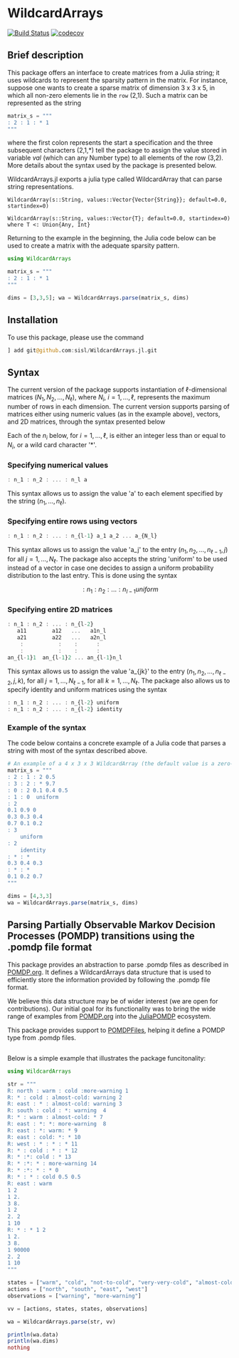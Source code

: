 # WildcardArrays

[![Build Status](https://github.com/sisl/WildcardArrays.jl/actions/workflows/CI.yml/badge.svg?branch=master)](https://github.com/sisl/WildcardArrays.jl/actions/workflows/CI.yml?query=branch%3Amaster)
[![codecov](https://codecov.io/gh/sisl/WildcardArrays.jl/branch/master/graph/badge.svg?token=btTBnBTQyw)](https://codecov.io/gh/sisl/WildcardArrays.jl)


## Brief description

This package offers an interface to create matrices from a Julia string; it uses wildcards to represent the sparsity pattern in the matrix. For instance, suppose one wants to create a sparse matrix of dimension 3 x 3 x 5, in which all non-zero elements lie in the ``row`` (2,1). Such a matrix can be represented as the string
```julia  
matrix_s = """
: 2 : 1 : * 1
"""
```
where the first colon represents the start a specification and the three subsequent characters (2,1,\*) tell the package to assign the value stored in variable *val* (which can any Number type) to all elements of the row (3,2).  More details about the syntax used by the package is presented below.

WildcardArrays.jl exports a julia type called WildcardArray that can parse string representations.  
```
WildcardArray(s::String, values::Vector{Vector{String}}; default=0.0, startindex=0)

WildcardArray(s::String, values::Vector{T}; default=0.0, startindex=0) where T <: Union{Any, Int}
```

Returning to the example in the beginning, the Julia code below can be used to create a matrix with the adequate sparsity pattern. 

```julia
using WildcardArrays

matrix_s = """ 
: 2 : 1 : * 1
"""

dims = [3,3,5]; wa = WildcardArrays.parse(matrix_s, dims)
```
## Installation

To use this package, please use the command

```julia
] add git@github.com:sisl/WildcardArrays.jl.git
```

## Syntax 

The current version of the package supports instantiation of $\ell$-dimensional matrices $(N_1, N_2, \ldots, N_\ell)$, where $N_i$, $i = 1, \ldots,  \ell$, represents the maximum number of rows in each dimension. The current version supports parsing of matrices either using numeric values (as in the example above), vectors, and 2D matrices, through the syntax presented below 

Each of the $n_i$ below, for $i = 1, \ldots, \ell$, is either an integer less than or equal to $N_i$, or a wild card character '\*'.

### Specifying numerical values
```julia
: n_1 : n_2 : ... : n_l a
```
This syntax allows us to assign the value 'a' to each element specified by the string $(n_1, \ldots, n_\ell)$. 

### Specifying entire rows using vectors
```julia
: n_1 : n_2 : ... : n_{l-1} a_1 a_2 ... a_{N_l}
```
This syntax allows us to assign the value 'a_j' to the entry $(n_1, n_2, \ldots, n_{\ell-1}, j)$ for all $j =1, \ldots, N_\ell$. The package also accepts the string 'uniform' to be used instead of a vector in case one decides to assign a uniform probability distribution to the last entry. This is done using the syntax 
```math
: n_1 : n_2 : ... : n_{l-1} uniform
 ```
### Specifying entire 2D matrices 
```julia
: n_1 : n_2 : ... : n_{l-2} 
   a11        a12   ...   a1n_l
   a21        a22   ...   a2n_l
    :           :    :      :
    :           :    :      :
an_{l-1}1  an_{l-1}2 ... an_{l-1}n_l
```

This syntax allows us to assign the value 'a_{jk}' to the entry $(n_1, n_2, \ldots, n_{\ell-2}, j, k)$, for all $j = 1, \ldots, N_{\ell-1}$, for all $k = 1, \ldots, N_{\ell}$. The package also allows us to specify identity and uniform matrices using the syntax
```julia
: n_1 : n_2 : ... : n_{l-2} uniform
: n_1 : n_2 : ... : n_{l-2} identity 
```

### Example of the syntax

The code below contains a concrete example of a Julia code that parses a string with most of the syntax described above.
```julia
# An example of a 4 x 3 x 3 WildcardArray (the default value is a zero-based syntax)
matrix_s = """
: 2 : 1 : 2 0.5  
: 3 : 2 : * 9.7
: 0 : 2 0.1 0.4 0.5 
: 1 : 0  uniform 
: 2 
0.1 0.9 0 
0.3 0.3 0.4 
0.7 0.1 0.2 
: 3 
    uniform
: 2 
 	identity
: * : *
0.3 0.4 0.3 
: * : * 
0.1 0.2 0.7 
"""

dims = [4,3,3]
wa = WildcardArrays.parse(matrix_s, dims)
```

## Parsing Partially Observable Markov Decision Processes (POMDP) transitions using the .pomdp file format

This package provides an abstraction to parse .pomdp files as described in [POMDP.org](http://pomdp.org/code/pomdp-file-spec.html). It defines a WildcardArrays data structure that is used to efficiently store the information provided by following the .pomdp file format.

We believe this data structure may be of wider interest (we are open for contributions). Our initial goal for its functionality was to bring the wide range of examples from  [POMDP.org](http://pomdp.org/code/pomdp-file-spec.html) into the [JuliaPOMDP](https://github.com/JuliaPOMDP) ecosystem. 

This package provides support to [POMDPFiles](https://github.com/JuliaPOMDP/POMDPFiles.jl), helping it define a POMDP type from .pomdp files. 


##  

Below is a simple example that illustrates the package funcitonality:

```julia
using WildcardArrays

str = """
R: north : warm : cold :more-warning 1 
R: * : cold : almost-cold: warning 2
R: east : * : almost-cold: warning 3
R: south : cold : *: warning  4
R: * : warm : almost-cold: * 7
R: east : *: *: more-warning  8
R: east : *: warm: * 9
R: east : cold: *: * 10
R: west : * : * : * 11
R: * : cold : * : * 12
R: * :*: cold : * 13
R: * :*: * : more-warning 14
R: * :*: * : * 0
R: * : * : cold 0.5 0.5
R: east : warm    
1 2
1 2.
3 8.
1 2
2. 2
1 10
R: * : * 1 2
1 2.
3 8.
1 90000
2. 2
1 10
"""

states = ["warm", "cold", "not-to-cold", "very-very-cold", "almost-cold", "ow-this-is-very-cold"]
actions = ["north", "south", "east", "west"]
observations = ["warning", "more-warning"]

vv = [actions, states, states, observations]

wa = WildcardArrays.parse(str, vv)

println(wa.data)
println(wa.dims)
nothing
```
